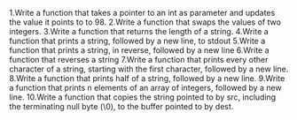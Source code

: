 1.Write a function that takes a pointer to an int as parameter and updates the value it points to to 98.
2.Write a function that swaps the values of two integers.
3.Write a function that returns the length of a string.
4.Write a function that prints a string, followed by a new line, to stdout
5.Write a function that prints a string, in reverse, followed by a new line
6.Write a function that reverses a string
7.Write a function that prints every other character of a string, starting with the first character, followed by a new line.
8.Write a function that prints half of a string, followed by a new line.
9.Write a function that prints n elements of an array of integers, followed by a new line.
10.Write a function that copies the string pointed to by src, including the terminating null byte (\0), to the buffer pointed to by dest.

